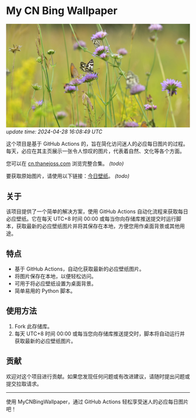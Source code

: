 
# My CN Bing Wallpaper
![bing](today.jpg) 
*update time: 2024-04-28 16:08:49 UTC*


这个项目是基于 GitHub Actions 的，旨在简化访问迷人的必应每日图片的过程。每天，必应在其主页展示一张令人惊叹的图片，代表着自然、文化等各个方面。

您可以在 [cn.thanejoss.com](https://cn.thanejoss.com) 浏览完整合集。 *(todo)*

要获取原始图片，请使用以下链接：[今日壁纸](https://cn.bingwallpaper.thanejoss.com)。 *(todo)*

## 关于
该项目提供了一个简单的解决方案，使用 GitHub Actions 自动化流程来获取每日必应壁纸。它在每天 UTC+8 时间 00:00 或每当你向存储库推送提交时运行脚本，获取最新的必应壁纸图片并将其保存在本地，方便您用作桌面背景或其他用途。

## 特点

- 基于 GitHub Actions，自动化获取最新的必应壁纸图片。
- 将图片保存在本地，以便轻松访问。
- 可用于将必应壁纸设置为桌面背景。
- 简单易用的 Python 脚本。

## 使用方法

1. Fork 此存储库。
2. 每天 UTC+8 时间 00:00 或每当您向存储库推送提交时，脚本将自动运行并获取最新的必应壁纸图片。

## 贡献
欢迎对这个项目进行贡献。如果您发现任何问题或有改进建议，请随时提出问题或提交拉取请求。

---
使用 MyCNBingWallpaper，通过 GitHub Actions 轻松享受迷人的必应每日图片吧！
